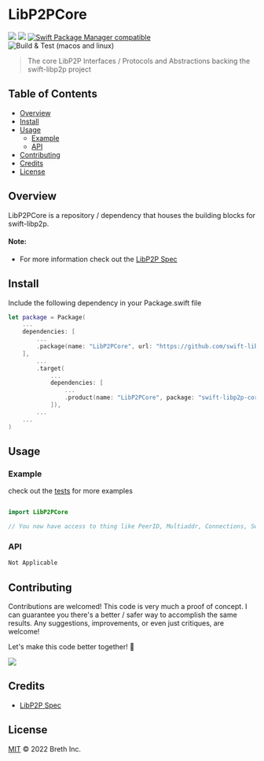 # LibP2PCore

[![](https://img.shields.io/badge/made%20by-Breth-blue.svg?style=flat-square)](https://breth.app)
[![](https://img.shields.io/badge/project-libp2p-yellow.svg?style=flat-square)](http://libp2p.io/)
[![Swift Package Manager compatible](https://img.shields.io/badge/SPM-compatible-blue.svg?style=flat-square)](https://github.com/apple/swift-package-manager)
![Build & Test (macos and linux)](https://github.com/swift-libp2p/swift-libp2p-core/actions/workflows/build+test.yml/badge.svg)

> The core LibP2P Interfaces / Protocols and Abstractions backing the swift-libp2p project

## Table of Contents

- [Overview](#overview)
- [Install](#install)
- [Usage](#usage)
  - [Example](#example)
  - [API](#api)
- [Contributing](#contributing)
- [Credits](#credits)
- [License](#license)

## Overview
LibP2PCore is a repository / dependency that houses the building blocks for swift-libp2p.

#### Note:
- For more information check out the [LibP2P Spec](https://github.com/libp2p/specs)

## Install

Include the following dependency in your Package.swift file
```Swift
let package = Package(
    ...
    dependencies: [
        ...
        .package(name: "LibP2PCore", url: "https://github.com/swift-libp2p/swift-libp2p-core.git", .upToNextMajor(from: "0.0.1"))
    ],
        ...
        .target(
            ...
            dependencies: [
                ...
                .product(name: "LibP2PCore", package: "swift-libp2p-core"),
            ]),
        ...
    ...
)
```

## Usage

### Example 
check out the [tests]() for more examples

```Swift

import LibP2PCore

// You now have access to thing like PeerID, Multiaddr, Connections, Swift-NIO, etc...

```

### API
```Swift
Not Applicable
```

## Contributing

Contributions are welcomed! This code is very much a proof of concept. I can guarantee you there's a better / safer way to accomplish the same results. Any suggestions, improvements, or even just critiques, are welcome! 

Let's make this code better together! 🤝

[![](https://cdn.rawgit.com/jbenet/contribute-ipfs-gif/master/img/contribute.gif)](https://github.com/ipfs/community/blob/master/contributing.md)

## Credits

- [LibP2P Spec](https://github.com/libp2p/specs)

## License

[MIT](LICENSE) © 2022 Breth Inc.


